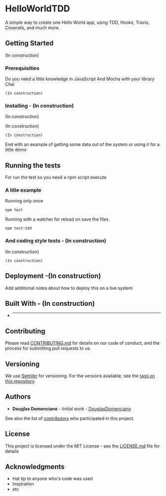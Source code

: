 # HelloWorldTDD

A simple way to create one Hello World app, using TDD, Hooks, Travis, Coveralls, and much more.

## Getting Started

(In construction)

### Prerequisities

Do you need a little knowledge in JavaScript And Mocha with your library Chai

```
(In construction)
```

### Installing - (In construction)

(In construction)

(In construction)

```
(In construction)
```

End with an example of getting some data out of the system or using it for a little demo

## Running the tests

For run the test so you need a npm script execute

### A litle example

Running only once

```
npm test
```

Running with a watcher for reload on save the files

```
npm test:tdd
```

### And coding style tests - (In construction)

(In construction)

```
(In construction)
```

## Deployment -(In construction)

Add additional notes about how to deploy this on a live system

## Built With - (In construction)

* ---

## Contributing

Please read [CONTRIBUTING.md](https://gist.github.com/DouglasDomenciano/HelloWorldTDD/) for details on our code of conduct, and the process for submitting pull requests to us.

## Versioning

We use [SemVer](http://semver.org/) for versioning. For the versions available, see the [tags on this repository](https://github.com/DouglasDomenciano/HelloWorldTDD/). 

## Authors

* **Douglas Domenciano** - *Initial work* - [DouglasDomenciano](https://github.com/DouglasDomenciano)

See also the list of [contributors](https://github.com/DouglasDomenciano/HelloWorldTDD/contributors) who participated in this project.

## License

This project is licensed under the MIT License - see the [LICENSE.md](LICENSE.md) file for details

## Acknowledgments

* Hat tip to anyone who's code was used
* Inspiration
* etc
